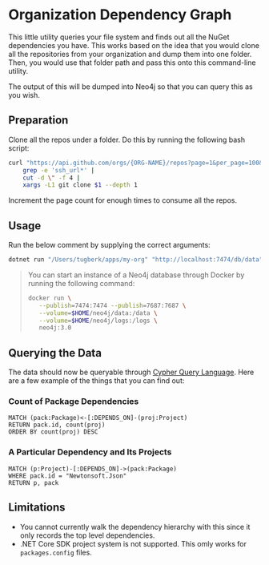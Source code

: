 # Organization Dependency Graph

This little utility queries your file system and finds out all the NuGet dependencies you have. This works based on the idea that you would clone all the repositories from your organization and dump them into one folder. Then, you would use that folder path and pass this onto this command-line utility.

The output of this will be dumped into Neo4j so that you can query this as you wish.

## Preparation

Clone all the repos under a folder. Do this by running the following bash script:

```bash
curl "https://api.github.com/orgs/{ORG-NAME}/repos?page=1&per_page=100&type=private&access_token={ACCESS-TOKEN-HERE}" | 
    grep -e 'ssh_url*' | 
    cut -d \" -f 4 | 
    xargs -L1 git clone $1 --depth 1
```

Increment the page count for enough times to consume all the repos.

## Usage

Run the below comment by supplying the correct arguments:

```bash
dotnet run "/Users/tugberk/apps/my-org" "http://localhost:7474/db/data" "neo4j" "neo4j"
```

> You can start an instance of a Neo4j database through Docker by running the following command:
>
> ```bash
> docker run \
>    --publish=7474:7474 --publish=7687:7687 \
>    --volume=$HOME/neo4j/data:/data \
>    --volume=$HOME/neo4j/logs:/logs \
>    neo4j:3.0
>```

## Querying the Data

The data should now be queryable through [Cypher Query Language](https://neo4j.com/developer/cypher-query-language/). Here are a few example of the things that you can find out:

### Count of Package Dependencies

```cypher
MATCH (pack:Package)<-[:DEPENDS_ON]-(proj:Project)
RETURN pack.id, count(proj)
ORDER BY count(proj) DESC
```

### A Particular Dependency and Its Projects

```cypher
MATCH (p:Project)-[:DEPENDS_ON]->(pack:Package)
WHERE pack.id = "Newtonsoft.Json"
RETURN p, pack
```

## Limitations

 - You cannot currently walk the dependency hierarchy with this since it only records the top level dependencies.
 - .NET Core SDK project system is not supported. This omly works for `packages.config` files.